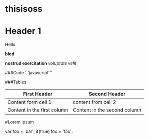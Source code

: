 # thisisoss

# Header 1

Hello

**blod**

**nostrud exercitation**
*voluptate velit*

###Code
'''javascript'''

###Tables

First Header | Second Header
------------ | -------------
Content form cell 1 | content from cell 2
Content in the first column | Content in the second column

#Lorem ipsum

var foo = 'bar';
if(true) foo = 'foo';

